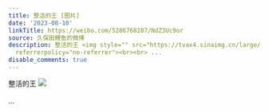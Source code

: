 ```yaml
---
title: 整活的王 [图片]
date: '2023-08-10'
linkTitle: https://weibo.com/5286768287/NdZ3Uc9or
source: 久保田鲤鱼的微博
description: 整活的王 <img style="" src="https://tvax4.sinaimg.cn/large/005LMJWfly1hgs283kuhzg31400mihea.gif"
  referrerpolicy="no-referrer"><br><br> ...
disable_comments: true
---
```

整活的王 <img style="" src="https://tvax4.sinaimg.cn/large/005LMJWfly1hgs283kuhzg31400mihea.gif" referrerpolicy="no-referrer"><br><br> ...